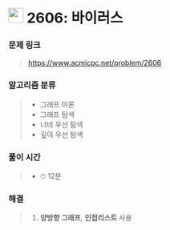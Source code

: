 # <img src="https://static.solved.ac/tier_small/8.svg" width=30> 2606: 바이러스 

### 문제 링크
> https://www.acmicpc.net/problem/2606

### 알고리즘 분류
>- 그래프 이론
>- 그래프 탐색
>- 너비 우선 탐색
>- 깊이 우선 탐색

### 풀이 시간
>- ⏱ 12분

### 해결
> 1. **양방향 그래프**, **인접리스트** 사용